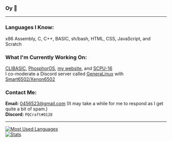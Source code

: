 ### Oy 👋

---

### **Languages I Know:** <br>
x86 Assembly, C, C++, BASIC, sh/bash, HTML, CSS, JavaScript, and Scratch<br>
### **What I'm Currently Working On:** <br>
[CLIBASIC](https://github.com/PQCraft/clibasic), [PhosphorOS](https://github.com/PQCraft/PhosphorOS), [my website](https://pqcraft.github.io), and [SCPU-16](https://scratch.mit.edu/projects/425617355)<br>
I co-moderate a Discord server called [GeneraLinux](https://discord.gg/3Yh6JERUx2) with [Smart6502/Xenon6502](http://github.com/smart6502)<br>
### **Contact Me:** <br>
**Email:** [0456523@gmail.com](mailto:0456523@gmail.com) (It may take a while for me to respond as I get quite a bit of spam.)<br>
**Discord:** `PQCraft#0128`<br>

---

[
![Most Used Languages](https://github-readme-stats.vercel.app/api/top-langs/?username=pqcraft&layout=compact&theme=github_dark&hide_border=true)<br>
![Stats](https://github-readme-stats.vercel.app/api?username=pqcraft&show_icons=true&theme=github_dark&hide_border=true)
](https://github.com/PQCraft)

